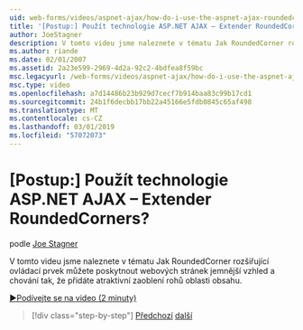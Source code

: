 ```yaml
---
uid: web-forms/videos/aspnet-ajax/how-do-i-use-the-aspnet-ajax-roundedcorners-extender
title: '[Postup:] Použít technologie ASP.NET AJAX – Extender RoundedCorners? | Dokumenty Microsoft'
author: JoeStagner
description: V tomto videu jsme naleznete v tématu Jak RoundedCorner rozšiřující ovládací prvek můžete poskytnout webových stránek jemnější vzhled a chování tak, že přidáte atraktivní zaoblení rohů oblast obsahu...
ms.author: riande
ms.date: 02/01/2007
ms.assetid: 2a23e599-2969-4d2a-92c2-4bdfea8f59bc
msc.legacyurl: /web-forms/videos/aspnet-ajax/how-do-i-use-the-aspnet-ajax-roundedcorners-extender
msc.type: video
ms.openlocfilehash: a7d14486b23b929d7cecf7b914baa83c99b17cd1
ms.sourcegitcommit: 24b1f6decbb17bb22a45166e5fdb0845c65af498
ms.translationtype: MT
ms.contentlocale: cs-CZ
ms.lasthandoff: 03/01/2019
ms.locfileid: "57072073"
---
```

<a name="how-do-i-use-the-aspnet-ajax-roundedcorners-extender"></a>[Postup:] Použít technologie ASP.NET AJAX – Extender RoundedCorners?
====================
podle [Joe Stagner](https://github.com/JoeStagner)

V tomto videu jsme naleznete v tématu Jak RoundedCorner rozšiřující ovládací prvek můžete poskytnout webových stránek jemnější vzhled a chování tak, že přidáte atraktivní zaoblení rohů oblasti obsahu.

[&#9654;Podívejte se na video (2 minuty)](https://channel9.msdn.com/Blogs/ASP-NET-Site-Videos/how-do-i-use-the-aspnet-ajax-roundedcorners-extender)

> [!div class="step-by-step"]
> [Předchozí](how-do-i-use-an-aspnet-ajax-scriptmanagerproxy.md)
> [další](how-do-i-use-the-aspnet-ajax-timer-control.md)
